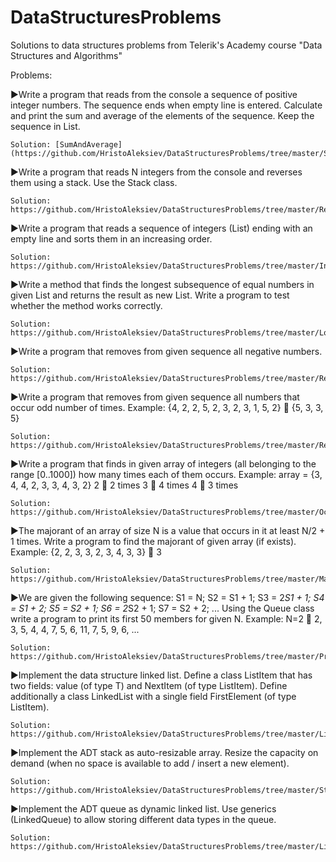 # DataStructuresProblems
Solutions to data structures problems from Telerik's Academy course "Data Structures and Algorithms"

Problems:

  ►Write a program that reads from the console a sequence of positive integer numbers. The sequence ends when empty 
  line is entered. Calculate and print the sum and average of the elements of the sequence. Keep the sequence in List<int>.
  
    Solution: [SumAndAverage](https://github.com/HristoAleksiev/DataStructuresProblems/tree/master/SumAndAverage/SumAndAverage)
  
  ►Write a program that reads N integers from the console and reverses them using a stack. Use the Stack<int> class.
  
    Solution: https://github.com/HristoAleksiev/DataStructuresProblems/tree/master/ReverseWithStack/ReverseWithStack
    
  ►Write a program that reads a sequence of integers (List<int>) ending with an empty line and sorts them in an 
  increasing order.
 
    Solution: https://github.com/HristoAleksiev/DataStructuresProblems/tree/master/IncreasingOrderSort/IncreasingOrderSort
    
  ►Write a method that finds the longest subsequence of equal numbers in given List<int> and returns the result as new 
  List<int>. Write a program to test whether the method works correctly.
  
    Solution: https://github.com/HristoAleksiev/DataStructuresProblems/tree/master/LongestSubsequence/LongestSubsequence
    
  ►Write a program that removes from given sequence all negative numbers.
 
    Solution: https://github.com/HristoAleksiev/DataStructuresProblems/tree/master/RemoveNegativeNumbers/RemoveNegativeNumbers
    
  ►Write a program that removes from given sequence all numbers that occur odd number of times. Example:
    {4, 2, 2, 5, 2, 3, 2, 3, 1, 5, 2}  {5, 3, 3, 5}
  
    Solution: https://github.com/HristoAleksiev/DataStructuresProblems/tree/master/RemoveOddAppearances/RemoveOddAppearances
    
  ►Write a program that finds in given array of integers (all belonging to the range [0..1000]) how many times each of 
  them occurs.
    Example: array = {3, 4, 4, 2, 3, 3, 4, 3, 2}
      2  2 times
      3  4 times
      4  3 times
  
    Solution: https://github.com/HristoAleksiev/DataStructuresProblems/tree/master/OccurenceCounter/OccurenceCounter
    
  ►The majorant of an array of size N is a value that occurs in it at least N/2 + 1 times. Write a program to find the
  majorant of given array (if exists). Example:
    {2, 2, 3, 3, 2, 3, 4, 3, 3}  3
    
    Solution: https://github.com/HristoAleksiev/DataStructuresProblems/tree/master/Majorant/Majorant
    
  ►We are given the following sequence:
    S1 = N;
    S2 = S1 + 1;
    S3 = 2*S1 + 1;
    S4 = S1 + 2;
    S5 = S2 + 1;
    S6 = 2*S2 + 1;
    S7 = S2 + 2;
      ...
  Using the Queue<T> class write a program to print its first 50 members for given N.
    Example: N=2  2, 3, 5, 4, 4, 7, 5, 6, 11, 7, 5, 9, 6, ...

    Solution: https://github.com/HristoAleksiev/DataStructuresProblems/tree/master/PrintSequence/PrintSequence
    
  ►Implement the data structure linked list. Define a class ListItem<T> that has two fields: value (of type T) and NextItem
  (of type ListItem<T>). Define additionally a class LinkedList<T> with a single field FirstElement (of type ListItem<T>).
 
    Solution: https://github.com/HristoAleksiev/DataStructuresProblems/tree/master/LinkedList/LinkedList
    
  ►Implement the ADT stack as auto-resizable array. Resize the capacity on demand (when no space is available to add / insert
  a new element).
  
    Solution: https://github.com/HristoAleksiev/DataStructuresProblems/tree/master/Stack/Stack
    
  ►Implement the ADT queue as dynamic linked list. Use generics (LinkedQueue<T>) to allow storing different data types in 
  the queue.

    Solution: https://github.com/HristoAleksiev/DataStructuresProblems/tree/master/LinkedQueue/LinkedQueue
    

